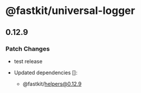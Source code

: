 # @fastkit/universal-logger

## 0.12.9

### Patch Changes

- test release

- Updated dependencies []:
  - @fastkit/helpers@0.12.9
